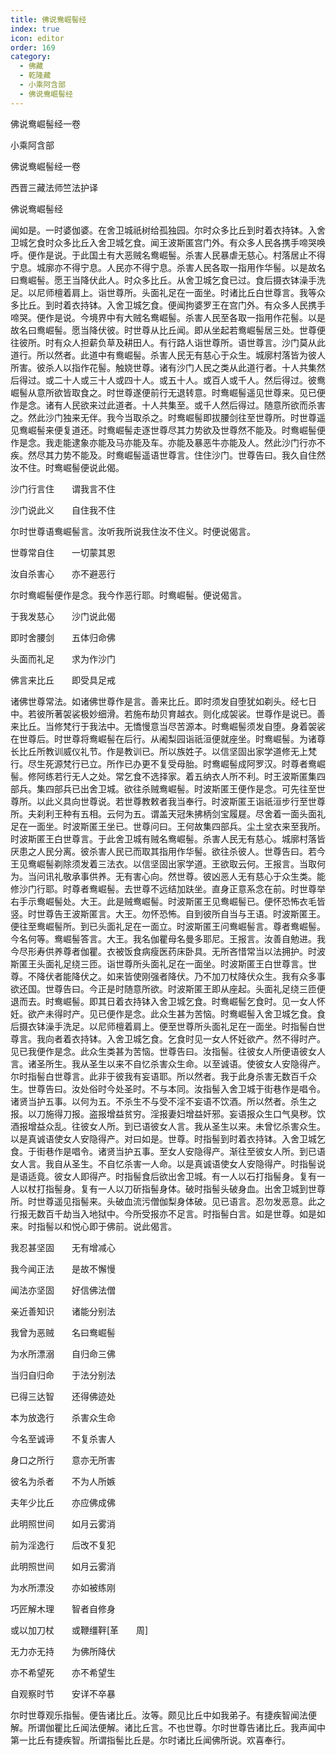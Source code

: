 ```yaml
---
title: 佛说鸯崛髻经
index: true
icon: editor
order: 169
category:
  - 佛藏
  - 乾隆藏
  - 小乘阿含部
  - 佛说鸯崛髻经
---
```


佛说鸯崛髻经一卷  

小乘阿含部  

佛说鸯崛髻经一卷  

西晋三藏法师竺法护译  

佛说鸯崛髻经  

闻如是。一时婆伽婆。在舍卫城祇树给孤独园。尔时众多比丘到时着衣持钵。入舍卫城乞食时众多比丘入舍卫城乞食。闻王波斯匿宫门外。有众多人民各携手啼哭唤呼。便作是说。于此国土有大恶贼名鸯崛髻。杀害人民暴虐无慈心。村落居止不得宁息。城廓亦不得宁息。人民亦不得宁息。杀害人民各取一指用作华髻。以是故名曰鸯崛髻。愿王当降伏此人。时众多比丘。从舍卫城乞食已过。食后摄衣钵澡手洗足。以尼师檀着肩上。诣世尊所。头面礼足在一面坐。时诸比丘白世尊言。我等众多比丘。到时着衣持钵。入舍卫城乞食。便闻拘婆罗王在宫门外。有众多人民携手啼哭。便作是说。今境界中有大贼名鸯崛髻。杀害人民至各取一指用作花髻。以是故名曰鸯崛髻。愿当降伏彼。时世尊从比丘闻。即从坐起若鸯崛髻居三处。世尊便往彼所。时有众人担薪负草及耕田人。有行路人诣世尊所。语世尊言。沙门莫从此道行。所以然者。此道中有鸯崛髻。杀害人民无有慈心于众生。城廓村落皆为彼人所害。彼杀人以指作花髻。触娆世尊。诸有沙门人民之类从此道行者。十人共集然后得过。或二十人或三十人或四十人。或五十人。或百人或千人。然后得过。彼鸯崛髻从意所欲皆取食之。时世尊遂便前行无退转意。时鸯崛髻遥见世尊来。见已便作是念。诸有人民欲来过此道者。十人共集至。或千人然后得过。随意所欲而杀害之。然此沙门独来无伴。我今当取杀之。时鸯崛髻即拔腰剑往至世尊所。时世尊遥见鸯崛髻来便复道还。时鸯崛髻走逐世尊尽其力势欲及世尊然不能及。时鸯崛髻便作是念。我走能逮象亦能及马亦能及车。亦能及暴恶牛亦能及人。然此沙门行亦不疾。然尽其力势不能及。时鸯崛髻遥语世尊言。住住沙门。世尊告曰。我久自住然汝不住。时鸯崛髻便说此偈。  

沙门行言住　　谓我言不住  

沙门说此义　　自住我不住  

尔时世尊语鸯崛髻言。汝听我所说我住汝不住义。时便说偈言。  

世尊常自住　　一切蒙其恩  

汝自杀害心　　亦不避恶行  

尔时鸯崛髻便作是念。我今作恶行耶。时鸯崛髻。便说偈言。  

于我发慈心　　沙门说此偈  

即时舍腰剑　　五体归命佛  

头面而礼足　　求为作沙门  

佛言来比丘　　即受具足戒  

诸佛世尊常法。如诸佛世尊作是言。善来比丘。即时须发自堕犹如剃头。经七日中。若彼所著袈裟极妙细滑。若施布劫贝育越衣。则化成袈裟。世尊作是说已。善来比丘。当修梵行于我法中。无憍慢意当尽苦源本。时鸯崛髻须发自堕。身着袈裟在世尊后。时世尊将鸯崛髻在后行。从阇梨园诣祇洹便就座坐。时鸯崛髻。为诸尊长比丘所教训威仪礼节。作是教训已。所以族姓子。以信坚固出家学道修无上梵行。尽生死源梵行已立。所作已办更不复受母胎。时鸯崛髻成阿罗汉。时尊者鸯崛髻。修阿练若行无人之处。常乞食不选择家。着五纳衣人所不利。时王波斯匿集四部兵。集四部兵已出舍卫城。欲往杀贼鸯崛髻。时波斯匿王便作是念。可先往至世尊所。以此义具向世尊说。若世尊教敕者我当奉行。时波斯匿王诣祇洹步行至世尊所。夫刹利王种有五相。云何为五。谓盖天冠朱拂柄剑宝履屣。尽舍着一面头面礼足在一面坐。时波斯匿王坐已。世尊问曰。王何故集四部兵。尘土坌衣来至我所。时波斯匿王白世尊言。于此舍卫城有贼名鸯崛髻。杀害人民无有慈心。城廓村落皆厌患之人民分离。彼杀害人民已而取其指用作华髻。欲往杀彼人。世尊告曰。若今王见鸯崛髻剃除须发着三法衣。以信坚固出家学道。王欲取云何。王报言。当取何为。当问讯礼敬承事供养。无有害心向。然世尊。彼凶恶人无有慈心于众生类。能修沙门行耶。时尊者鸯崛髻。去世尊不远结加趺坐。直身正意系念在前。时世尊举右手示鸯崛髻处。大王。此是贼鸯崛髻。时波斯匿王见鸯崛髻已。便怀恐怖衣毛皆竖。时世尊告王波斯匿言。大王。勿怀恐怖。自到彼所自当与王语。时波斯匿王。便往至鸯崛髻所。到已头面礼足在一面立。时波斯匿王问鸯崛髻言。尊者鸯崛髻。今名何等。鸯崛髻答言。大王。我名伽瞿母名曼多耶尼。王报言。汝善自勉进。我今尽形寿供养尊者伽瞿。衣被饭食病瘦医药床卧具。无所吝惜常当以法拥护。时波斯匿王头面礼足绕三匝。诣世尊所头面礼足在一面坐。时波斯匿王白世尊言。世尊。不降伏者能降伏之。如来皆使刚强者降伏。乃不加刀杖降伏众生。我有众多事欲还国。世尊告曰。今正是时随意所欲。时波斯匿王即从座起。头面礼足绕三匝便退而去。时鸯崛髻。即其日着衣持钵入舍卫城乞食。时鸯崛髻乞食时。见一女人怀妊。欲产未得时产。见已便作是念。此众生甚为苦恼。时鸯崛髻入舍卫城乞食。食后摄衣钵澡手洗足。以尼师檀着肩上。便至世尊所头面礼足在一面坐。时指髻白世尊言。我向者着衣持钵。入舍卫城乞食。乞食时见一女人怀妊欲产。然不得时产。见已我便作是念。此众生类甚为苦恼。世尊告曰。汝指髻。往彼女人所便语彼女人言。诸圣所生。我从圣生以来不自忆杀害众生命。以至诚语。使彼女人安隐得产。尔时指髻白世尊言。此非于彼我有妄语耶。所以然者。我于此身杀害无数百千众生。世尊告曰。汝处俗时今处圣时。不与本同。汝指髻入舍卫城于街巷作是唱令。诸贤当护五事。以何为五。不杀生不与受不淫不妄语不饮酒。所以然者。杀生之报。以刀施得刀报。盗报增益贫穷。淫报妻妇增益奸邪。妄语报众生口气臭秽。饮酒报增益众乱。往彼女人所。到已语彼女人言。我从圣生以来。未曾忆杀害众生。以是真诚语使女人安隐得产。对曰如是。世尊。时指髻到时着衣持钵。入舍卫城乞食。于街巷作是唱令。诸贤当护五事。至女人安隐得产。渐往至彼女人所。到已语女人言。我自从圣生。不自忆杀害一人命。以是真诚语使女人安隐得产。时指髻说是语适竟。彼女人即得产。时指髻食后欲出舍卫城。有一人以石打指髻身。复有一人以杖打指髻身。复有一人以刀斫指髻身体。破时指髻头破身血。出舍卫城到世尊所。时世尊遥见指髻来。头破血流污僧伽梨身体破。见已语言。忍勿发恶意。此之行报无数百千劫当入地狱中。今所受报亦不足言。时指髻白言。如是世尊。如是如来。时指髻以和悦心即于佛前。说此偈言。  

我忍甚坚固　　无有增减心  

我今闻正法　　是故不懈慢  

闻法亦坚固　　好信佛法僧  

亲近善知识　　诸能分别法  

我曾为恶贼　　名曰鸯崛髻  

为水所漂溺　　自归命三佛  

当归自归命　　于法分别法  

已得三达智　　还得佛迹处  

本为放逸行　　杀害众生命  

今名至诚谛　　不复杀害人  

身口之所行　　意亦无所害  

彼名为杀者　　不为人所嫉  

夫年少比丘　　亦应佛成佛  

此明照世间　　如月云雾消  

前为淫逸行　　后改不复犯  

此明照世间　　如月云雾消  

为水所漂没　　亦如被练刚  

巧匠解木理　　智者自修身  

或以加刀杖　　或鞭缰靽[革　　周]  

无力亦无持　　为佛所降伏  

亦不希望死　　亦不希望生  

自观察时节　　安详不卒暴  

尔时世尊观乐指髻。便告诸比丘。汝等。颇见比丘中如我弟子。有捷疾智闻法便解。所谓伽瞿比丘闻法便解。诸比丘言。不也世尊。尔时世尊告诸比丘。我声闻中第一比丘有捷疾智。所谓指髻比丘是。尔时诸比丘闻佛所说。欢喜奉行。  

